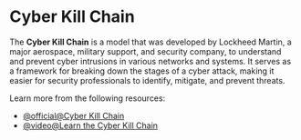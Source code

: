 # Cyber Kill Chain

The **Cyber Kill Chain** is a model that was developed by Lockheed Martin, a major aerospace, military support, and security company, to understand and prevent cyber intrusions in various networks and systems. It serves as a framework for breaking down the stages of a cyber attack, making it easier for security professionals to identify, mitigate, and prevent threats.

Learn more from the following resources:

- [@official@Cyber Kill Chain](https://www.lockheedmartin.com/en-us/capabilities/cyber/cyber-kill-chain.html)
- [@video@Learn the Cyber Kill Chain](https://www.youtube.com/watch?v=oCUrkc_0tmw)